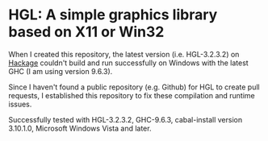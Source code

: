 # HGL: A simple graphics library based on X11 or Win32

When I created this repository, the latest version (i.e. HGL-3.2.3.2) on [Hackage](https://hackage.haskell.org/package/HGL) couldn't build and run successfully on Windows with the latest GHC (I am using version 9.6.3).

Since I haven't found a public repository (e.g. Github) for HGL to create pull requests, I established this repository to fix these compilation and runtime issues.

Successfully tested with HGL-3.2.3.2, GHC-9.6.3, cabal-install version 3.10.1.0, Microsoft Windows Vista and later.
